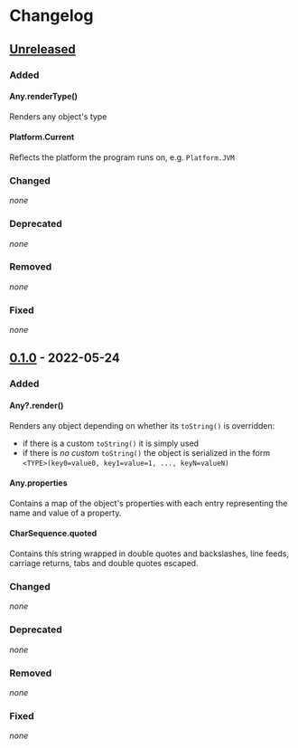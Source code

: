 # Changelog

## [Unreleased]

### Added

#### Any.renderType()

Renders any object's type

#### Platform.Current

Reflects the platform the program runs on, e.g. `Platform.JVM`

### Changed

*none*

### Deprecated

*none*

### Removed

*none*

### Fixed

*none*

## [0.1.0] - 2022-05-24

### Added

#### Any?.render()

Renders any object depending on whether its `toString()` is overridden:

- if there is a custom `toString()` it is simply used
- if there is *no custom* `toString()` the object is serialized in the form `<TYPE>(key0=value0, key1=value=1, ..., keyN=valueN)`

#### Any.properties

Contains a map of the object's properties with each entry representing
the name and value of a property.

#### CharSequence.quoted

Contains this string wrapped in double quotes
and backslashes, line feeds, carriage returns, tabs and double quotes escaped.

### Changed

*none*

### Deprecated

*none*

### Removed

*none*

### Fixed

*none*

[unreleased]: https://github.com/bkahlert/kommons/compare/v0.1.0...HEAD

[0.1.0]: https://github.com/bkahlert/kommons/releases/tag/v0.1.0
